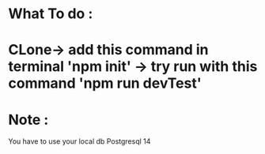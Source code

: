 # What To do :
# CLone-> add this command in terminal 'npm init' -> try run with this command 'npm run devTest'

# Note :
You have to use your local db Postgresql 14

